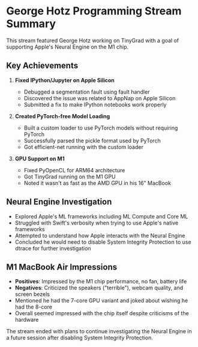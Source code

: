 # George Hotz Programming Stream Summary

This stream featured George Hotz working on TinyGrad with a goal of supporting Apple's Neural Engine on the M1 chip.

## Key Achievements

1. **Fixed IPython/Jupyter on Apple Silicon**
   - Debugged a segmentation fault using fault handler
   - Discovered the issue was related to AppNap on Apple Silicon
   - Submitted a fix to make IPython notebooks work properly

2. **Created PyTorch-free Model Loading**
   - Built a custom loader to use PyTorch models without requiring PyTorch
   - Successfully parsed the pickle format used by PyTorch
   - Got efficient-net running with the custom loader

3. **GPU Support on M1**
   - Fixed PyOpenCL for ARM64 architecture
   - Got TinyGrad running on the M1 GPU
   - Noted it wasn't as fast as the AMD GPU in his 16" MacBook

## Neural Engine Investigation

- Explored Apple's ML frameworks including ML Compute and Core ML
- Struggled with Swift's verbosity when trying to use Apple's native frameworks
- Attempted to understand how Apple interacts with the Neural Engine
- Concluded he would need to disable System Integrity Protection to use dtrace for further investigation

## M1 MacBook Air Impressions

- **Positives**: Impressed by the M1 chip performance, no fan, battery life
- **Negatives**: Criticized the speakers ("terrible"), webcam quality, and screen bezels
- Mentioned he had the 7-core GPU variant and joked about wishing he had the 8-core
- Overall seemed impressed with the chip itself despite criticisms of the hardware

The stream ended with plans to continue investigating the Neural Engine in a future session after disabling System Integrity Protection.